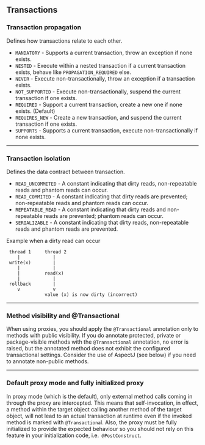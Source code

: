 ## Transactions
### Transaction propagation

Defines how transactions relate to each other.
* `MANDATORY` - Supports a current transaction, throw an exception if none exists.
* `NESTED` - Execute within a nested transaction if a current transaction exists, behave like `PROPAGATION_REQUIRED` else.
* `NEVER` - Execute non-transactionally, throw an exception if a transaction exists.
* `NOT_SUPPORTED` - Execute non-transactionally, suspend the current transaction if one exists.
* `REQUIRED` - Support a current transaction, create a new one if none exists. (Default)
* `REQUIRES_NEW` - Create a new transaction, and suspend the current transaction if one exists.
* `SUPPORTS` - Supports a current transaction, execute non-transactionally if none exists.

---

### Transaction isolation

Defines the data contract between transaction.
* `READ_UNCOMMITED` - A constant indicating that dirty reads, non-repeatable reads and phantom reads can occur.
* `READ_COMMITED` - A constant indicating that dirty reads are prevented; non-repeatable reads and phantom reads can occur.
* `REPEATABLE_READ` - A constant indicating that dirty reads and non-repeatable reads are prevented; phantom reads can occur.
* `SERIALIZABLE` - A constant indicating that dirty reads, non-repeatable reads and phantom reads are prevented.

Example when a dirty read can occur
```
 thread 1     thread 2
    |            |
 write(x)        |
    |            |
    |         read(x)
    |            |
 rollback        |
    v            v 
              value (x) is now dirty (incorrect)
```

---

### Method visibility and @Transactional
When using proxies, you should apply the `@Transactional` annotation only to methods with public visibility. If you do annotate protected, private or package-visible methods with the `@Transactional` annotation, no error is raised, but the annotated method does not exhibit the configured transactional settings. Consider the use of AspectJ (see below) if you need to annotate non-public methods.

---

### Default proxy mode and fully initialized proxy
In proxy mode (which is the default), only external method calls coming in through the proxy are intercepted. This means that self-invocation, in effect, a method within the target object calling another method of the target object, will not lead to an actual transaction at runtime even if the invoked method is marked with `@Transactiona`l. Also, the proxy must be fully initialized to provide the expected behaviour so you should not rely on this feature in your initialization code, i.e.` @PostConstruct`.
